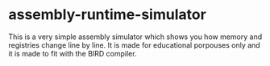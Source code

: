# assembly-runtime-simulator
This is a very simple assembly simulator which shows you how memory and registries change line by line.
It is made for educational porpouses only and it is made to fit with the BIRD compiler. 

